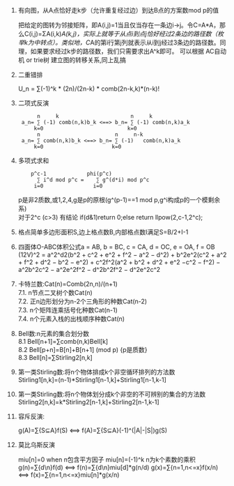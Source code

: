 1. 有向图，从A点恰好走k步（允许重复经过边）到达B点的方案数mod p的值

	把给定的图转为邻接矩阵，即A(i,j)=1当且仅当存在一条边i->j。令C=A*A，那么C(i,j)=ΣA(i,k)*A(k,j)，实际上就等于从点i到点j恰好经过2条边的路径数（枚举k为中转点）。类似地，C*A的第i行第j列就表示从i到j经过3条边的路径数。同理，如果要求经过k步的路径数，我们只需要求出A^k即可。
	可以根据 AC自动机 or trie树 建立图的转移关系,同上乱搞

2. 二重错排

	U_n = ∑(-1)^k * (2n)/(2n-k) * comb(2n-k,k)*(n-k)!

3. 二项式反演

		     n     k                       n     k
		a_n= ∑ (-1) comb(n,k)b_k <==> b_n= ∑ (-1) comb(n,k)a_k   
		    k=0                           k=0                    
		     n                        n     n-k
		a_n= ∑ comb(n,k)b_k <==> b_n= ∑ (-1)   comb(n,k)a_k   
		    k=0                      k=0                    

4. 多项式求和
	
		   p^c-1	         phi(p^c)
			 ∑ i^d mod p^c =    ∑ g^(d*i) mod p^c
			i=0				   i=0

	p是非2质数,或1,2,4,g是p的原根(g^(p-1)==1 mod p,g^i构成p的一个模剩余系)<br>
	对于2^c (c>3) 有结论 if(d&1)return 0;else return llpow(2,c-1,2^c);
5. 格点简单多边形面积S,边上格点数B,内部格点数I满足S=B/2+I-1
6. 四面体O-ABC体积公式a = AB, b = BC, c = CA, d = OC, e = OA, f = OB<br>
	(12V)^2 = a^2^d2(b^2 + c^2 + e^2 + f^2 − a^2 − d^2) + b^2e^2(c^2 + a^2 + f^2 + d^2 − b^2 − e^2) + c^2f^2(a^2 + b^2 + d^2 + e^2 −c^2 − f^2) − a^2b^2c^2 − a^2e^2f^2 − d^2b^2f^2 − d^2e^2c^2
7. 卡特兰数:Cat(n)=Comb(2n,n)/(n+1) 
<br>7.1. n节点二叉树个数Cat(n)
<br>7.2. 正n边形划分为n-2个三角形的种数Cat(n-2)
<br>7.3. n个矩阵连乘括号化种数Cat(n-1)
<br>7.4. n个元素入栈的出栈顺序种数Cat(n)
8. Bell数:n元素的集合划分数
<br>8.1 Bell[n+1]=∑comb(n,k)Bell[k]
<br>8.2 Bell[p+n]=B[n]+B[n+1] (mod p) {p是质数}
<br>8.3 Bell[n]=∑Stirling2[n,k]
9. 第一类Stirling数:将n个物体排成k个非空循环排列的方法数
<br>Stirling1[n,k]=(n-1)*Stirling1[n-1,k]+Stirling1[n-1,k-1]
10. 第一类Stirling数:将n个物体划分成k个非空的不可辨别的集合的方法数
<br>Stirling2[n,k]=k*Stirling2[n-1,k]+Stirling2[n-1,k-1]
11. 容斥反演:

	g(A)=∑{S⊆A}f(S) <==> f(A)=∑{S⊆A}(-1)^(|A|-|S|)g(S)
12. 莫比乌斯反演

	miu[n]=0 when n包含平方因子
	miu[n]=(-1)^k n为k个素数的乘积
	g(n)=∑{d\n}f(d) <==> f(n)=∑{d\n}miu[d]*g(n/d)
	g(x)=∑{n=1,n<=x}f(x/n) <==> f(x)=∑{n=1,n<=x}miu[n]*g(x/n)
	